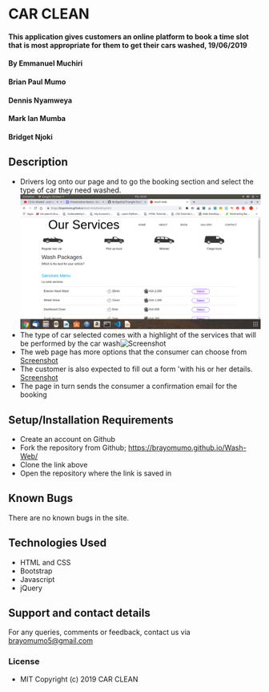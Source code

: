 # CAR CLEAN
#### This application gives customers an online platform to book a time slot that is most appropriate for them to get their cars washed, 19/06/2019
#### By Emmanuel Muchiri
####    Brian Paul Mumo
####    Dennis Nyamweya
####    Mark Ian Mumba
####    Bridget Njoki
## Description
* Drivers log onto our page and to go the booking section and select the type of car they need washed.
![Screenshot](./images/booking.png) 
* The type of car selected comes with a highlight of the services that will be performed by the car wash![Screenshot](./Desktop/wash-packages.png) 
* The web page has more options that the consumer can choose from
[Screenshot](./images/services.png)
* The customer is also expected to fill out a form 'with his or her details.
[Screenshot](./images/contact2.png) 
* The page in turn sends the consumer a confirmation email for the booking
## Setup/Installation Requirements
* Create an account on Github
* Fork the repository from Github; https://brayomumo.github.io/Wash-Web/
* Clone the link above
* Open the repository where the link is saved in
## Known Bugs
There are no known bugs in the site.
## Technologies Used
* HTML and CSS
* Bootstrap
* Javascript
* jQuery
## Support and contact details
For any queries, comments or feedback, contact us via brayomumo5@gmail.com
### License
* MIT 
Copyright (c) 2019 CAR CLEAN
  
